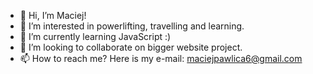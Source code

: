 - 👋 Hi, I’m Maciej!
- 👀 I’m interested in powerlifting, travelling and learning.
- 🌱 I’m currently learning JavaScript :)
- 💞️ I’m looking to collaborate on bigger website project. 
- 📫 How to reach me? Here is my e-mail: maciejpawlica6@gmail.com

<!---
architektnumernabis/architektnumernabis is a ✨ special ✨ repository because its `README.md` (this file) appears on your GitHub profile.
You can click the Preview link to take a look at your changes.
--->

